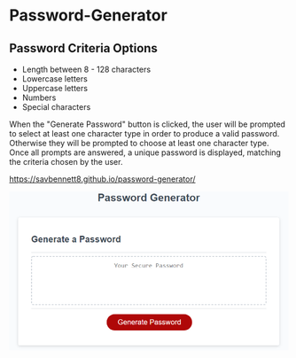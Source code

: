 # Password-Generator

## Password Criteria Options
*   Length between 8 - 128 characters
*   Lowercase letters
*   Uppercase letters
*   Numbers
*   Special characters

When the "Generate Password" button is clicked, the user will be prompted to select at least one character type in order to produce a valid password. Otherwise they will be prompted to choose at least one character type. 
Once all prompts are answered, a unique password is displayed, matching the criteria chosen by the user.

https://savbennett8.github.io/password-generator/

<img src="./Capture.PNG">